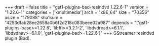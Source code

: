 +++
draft = false
title = "gst1-plugins-bad-resindvd 1.22.6-1"
version = "1.22.6-1"
categories = ['xmultimedia']
arch = "x86_64"
size = "70356"
usize = "179088"
sha1sum = "4253dfab28ee2658a0b6f2d218c083beee02a987"
depends = "['gst1-plugins-base>=1.22.6', 'libffi>=3.2.1-2', 'libdvdread>=6.1.1', 'libdvdnav>=6.1.0', 'gst1-plugins-bad>=1.22.6']"
+++
GStreamer resindvd plugin (Bad).